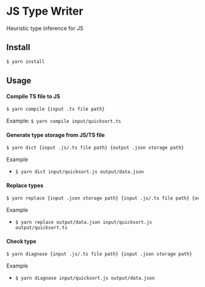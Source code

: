 # JS Type Writer
Heuristic type inference for JS

## Install
```bash
$ yarn install
```

## Usage
#### Compile TS file to JS
```bash
$ yarn compile {input .ts file path}
```
Example: `$ yarn compile input/quicksort.ts`

#### Generate type storage from JS/TS file
```bash
$ yarn dict {input .js/.ts file path} {output .json storage path}
```
Example
- `$ yarn dict input/quicksort.js output/data.json`

#### Replace types
```bash
$ yarn replace {input .json storage path} {input .js/.ts file path} {output .ts file path}
```
Example
- `$ yarn replace output/data.json input/quicksort.js output/quicksort.ts`

#### Check type
```bash
$ yarn diagnose {input .js/.ts file path} {input .json storage path}
```
Example
- `$ yarn diagnose input/quicksort.js output/data.json`
